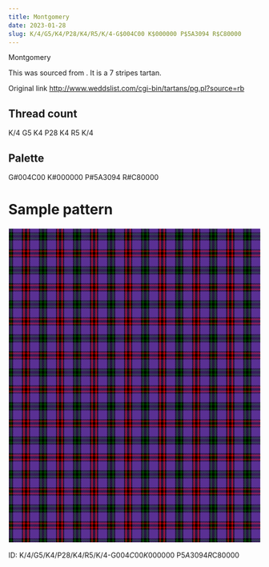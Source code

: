 ```yaml
---
title: Montgomery
date: 2023-01-28
slug: K/4/G5/K4/P28/K4/R5/K/4-G$004C00 K$000000 P$5A3094 R$C80000
---
```

Montgomery

This was sourced from <no value>.  It is a 7 stripes tartan.

Original link http://www.weddslist.com/cgi-bin/tartans/pg.pl?source=rb

## Thread count
K/4 G5 K4 P28 K4 R5 K/4

## Palette
G#004C00 K#000000 P#5A3094 R#C80000

# Sample pattern

![Tartan detail](tartan.png "K/4 G5 K4 P28 K4 R5 K/4 tartan")

ID: K/4/G5/K4/P28/K4/R5/K/4-G$004C00 K$000000 P$5A3094 R$C80000